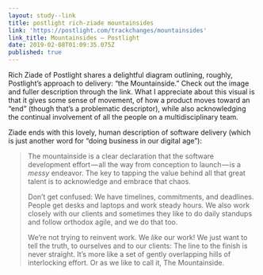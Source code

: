 ```yaml
---
layout: study--link
title: postlight rich-ziade mountainsides
link: 'https://postlight.com/trackchanges/mountainsides'
link_title: Mountainsides — Postlight
date: 2019-02-08T01:09:35.075Z
published: true
---
```

Rich Ziade of Postlight shares a delightful diagram outlining, roughly, Postlight’s approach to delivery: “the Mountainside.” Check out the image and fuller description through the link. What I appreciate about this visual is that it gives some sense of movement, of how a product moves toward an “end” (though that’s a problematic descriptor), while also acknowledging the continual involvement of all the people on a multidisciplinary team.

Ziade ends with this lovely, human description of software delivery (which is just another word for “doing business in our digital age”):

> The mountainside is a clear declaration that the software development effort — all the way from conception to launch — is a _messy_ endeavor. The key to tapping the value behind all that great talent is to acknowledge and embrace that chaos.
>
> Don’t get confused: We have timelines, commitments, and deadlines. People get desks and laptops and work steady hours. We also work closely with our clients and sometimes they like to do daily standups and follow orthodox agile, and we do that too.
>
> We’re not trying to reinvent work. We _like_ our work! We just want to tell the truth, to ourselves and to our clients: The line to the finish is never straight. It’s more like a set of gently overlapping hills of interlocking effort. Or as we like to call it, The Mountainside.

